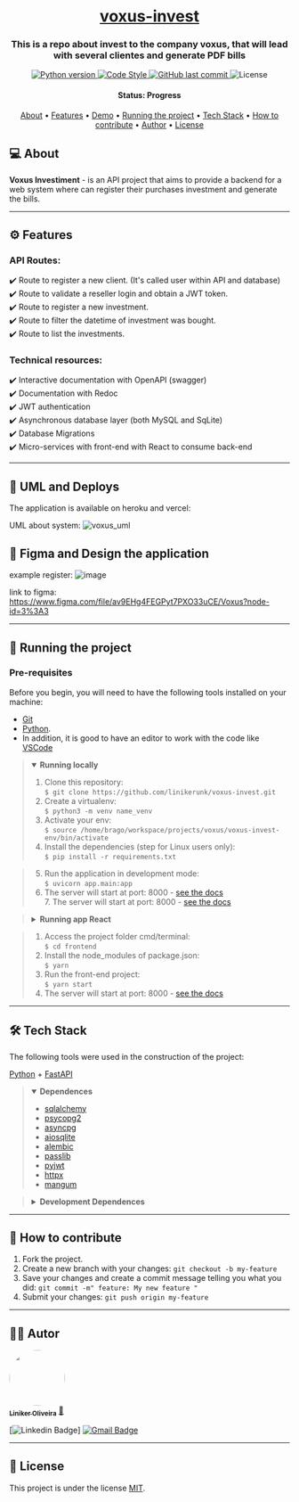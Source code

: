 <h1 align="center">
   <a href="#"> voxus-invest </a>
</h1>

<h3 align="center">
    This is a repo about invest to the company voxus, that will lead with several clientes and generate PDF bills
</h3>

<p align="center">
  
  <a href="https://www.python.org/downloads/release/python-390/">
    <img alt="Python version" src="https://img.shields.io/badge/python-_>=_3.9-blue.svg">
  </a> 
  
  <a href="https://github.com/psf/black">
    <img alt="Code Style" src="https://img.shields.io/badge/code%20style-black-000000.svg">
  </a>
  
  <a href="https://github.com/linikerunk/voxus-invest/commits/master">
    <img alt="GitHub last commit" src="https://img.shields.io/github/last-commit/linikerunk/voxus-invest">
  </a>
    
  <img alt="License" src="https://img.shields.io/badge/license-MIT-brightgreen">
</p>


<h4 align="center"> 
	 Status: Progress
</h4>

<p align="center">
 <a href="#-about">About</a> •
 <a href="#%EF%B8%8F-features">Features</a> •
 <a href="#-demo">Demo</a> • 
 <a href="#-running-the-project">Running the project</a> • 
 <a href="#-tech-stack">Tech Stack</a> •
 <a href="#-how-to-contribute">How to contribute</a> •
 <a href="#%EF%B8%8F-autor">Author</a> • 
 <a href="#-license">License</a>

</p>


## 💻 About

**Voxus Investiment** - is an API project that aims to provide a backend for a web system where can register their purchases investment and generate the bills. 

---

## ⚙️ Features

### API Routes:  
✔️ Route to register a new client. (It's called user within API and database)  
✔️ Route to validate a reseller login and obtain a JWT token.  
✔️ Route to register a new investment.  
✔️ Route to filter the datetime of investment was bought.  
✔️ Route to list the investments.


### Technical resources:  
✔️ Interactive documentation with OpenAPI (swagger)  
✔️ Documentation with Redoc  
✔️ JWT authentication  
✔️ Asynchronous database layer (both MySQL and SqLite)  
✔️ Database Migrations  
✔️ Micro-services with front-end with React to consume back-end

---

## 👀 UML and Deploys

The application is available on heroku and vercel:

UML about system:
![voxus_uml](https://user-images.githubusercontent.com/27506588/166464895-faf6d4bd-a50e-4ec1-8340-9baa540c6666.png)


## 🎃 Figma and Design the application

example register:
![image](https://user-images.githubusercontent.com/27506588/166465576-ebc8218e-eeb4-4b8c-941e-4d867ec6886e.png)

link to figma:
https://www.figma.com/file/av9EHg4FEGPyt7PXO33uCE/Voxus?node-id=3%3A3


---
## 🚀 Running the project

### Pre-requisites

Before you begin, you will need to have the following tools installed on your machine:  
* [Git](https://git-scm.com)  
* [Python](https://www.python.org).  
* In addition, it is good to have an editor to work with the code like [VSCode](https://code.visualstudio.com/)    


> <details open>
>	 <summary>
> 		<b> Running locally </b>
>	 </summary>
> 
>	1. Clone this repository:  
>	 	`$ git clone https://github.com/linikerunk/voxus-invest.git`  
>	2. Create a virtualenv:  
	 	`$ python3 -m venv name_venv`  
> 	3. Activate your env:  
>	 	`$ source /home/brago/workspace/projects/voxus/voxus-invest-env/bin/activate`  
> 	4. Install the dependencies (step for Linux users only):  
> 		`$ pip install -r requirements.txt`  

> 	5. Run the application in development mode:  
> 		`$ uvicorn app.main:app `  
>	6. The server will start at port: 8000 - [see the docs](http://localhost:8000/docs)  
	7. The server will start at port: 8000 - [see the docs](http://localhost:8000/redoc)  
> </details>


> <details>
> 	<summary>
> 		<b> Running app React</b>
> 	</summary>

> 	1. Access the project folder cmd/terminal:  
> 		`$ cd frontend `  
> 	2. Install the node_modules of package.json:  
>		`$ yarn `
>	3. Run the front-end project:  
>		`$ yarn start`  
> 	5. The server will start at port: 8000 - [see the docs](http://localhost:8000/docs)
> </details>

---

## 🛠 Tech Stack

The following tools were used in the construction of the project:

  [Python](https://www.python.org) + [FastAPI](https://fastapi.tiangolo.com)


> <details open>
>	<summary>
>		<b> Dependences </b>
>	</summary>
>
> -   [sqlalchemy](https://github.com/sqlalchemy/sqlalchemy)  
> -   [psycopg2](https://github.com/psycopg/psycopg2)  
> -   [asyncpg](https://github.com/MagicStack/asyncpg)  
> -   [aiosqlite](https://github.com/omnilib/aiosqlite)  
> -   [alembic](https://github.com/sqlalchemy/alembic)  
> -   [passlib](https://github.com/glic3rinu/passlib)  
> -   [pyjwt](https://github.com/jpadilla/pyjwt)  
> -   [httpx](https://github.com/encode/httpx)  
> -   [mangum](https://github.com/jordaneremieff/mangum)  
> </details>

> <details>
>	<summary>
>		<b> Development Dependences </b>
>	</summary>
>
> -   [black](https://github.com/psf/black)  
> -   [flake8](https://github.com/PyCQA/flake8)  
> -   [isort](https://github.com/PyCQA/isort)  
> -   [faker](https://github.com/joke2k/faker)  
> -   [pytest](https://github.com/pytest-dev/pytest)  
> -   [pytest-asyncio](https://github.com/pytest-dev/pytest-asyncio)  
> -   [pytest-cov](https://github.com/pytest-dev/pytest-cov)  
> -   [pygount](https://github.com/roskakori/pygount)  
> </details>
---

## 💪 How to contribute

1. Fork the project.
2. Create a new branch with your changes: `git checkout -b my-feature`
3. Save your changes and create a commit message telling you what you did: `git commit -m" feature: My new feature "`
4. Submit your changes: `git push origin my-feature`

---

## 🦸‍♂️ Autor

<a href="https://github.com/wlsouza">
 <img style="border-radius: 50%;" src="https://github.com/linikerunk.png" width="100px;" alt=""/>
 <br />
 <sub><b>Liniker Oliveira</b></sub></a> <a href="https://github.com/linikerunk" title="Github Liniker">🚀</a>
 <br />

[![Linkedin Badge](https://img.shields.io/badge/-Liniker-blue?style=flat-square&logo=Linkedin&logoColor=white&link=https://in.linkedin.com/in/liniker-oliveira-363486149)]
[![Gmail Badge](https://img.shields.io/badge/-linikerenem@gmail.com-c14438?style=flat-square&logo=Gmail&logoColor=white&link=mailto:linikerenem@gmail.com)](mailto:linikerenem@gmail.com)

---

## 📝 License

This project is under the license [MIT](./LICENSE).
